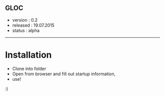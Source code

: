 ## GLOC


* version  : 0.2
* released : 19.07.2015
* status   : alpha

------------------------

# Installation

* Clone into folder
* Open from browser and fill out startup information,
* use! 

:)
